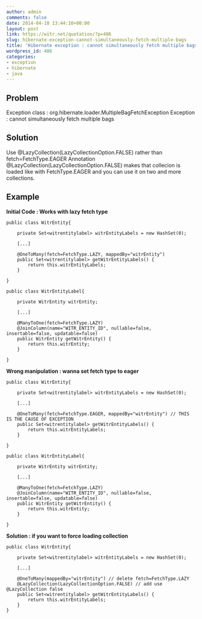 ```yaml
---
author: admin
comments: false
date: 2014-04-18 13:44:10+00:00
layout: post
link: https://witr.net/quotation/?p=486
slug: hibernate-exception-cannot-simultaneously-fetch-multiple-bags
title: 'Hibernate exception : cannot simultaneously fetch multiple bags'
wordpress_id: 486
categories:
- exception
- hibernate
- java
---
```





## Problem


Exception class : org.hibernate.loader.MultipleBagFetchException
Exception : cannot simultaneously fetch multiple bags


## Solution


Use @LazyCollection(LazyCollectionOption.FALSE) rather than fetch=FetchType.EAGER
Annotation @LazyCollection(LazyCollectionOption.FALSE) makes that collecion is loaded like with FetchType.EAGER and you can use it on two and more collections.


## Example


**Initial Code : Works with lazy fetch type**

    
    
    public class WitrEntity{
    
        private Set<witrentitylabel> witrEntityLabels = new HashSet(0);
    
        [...]
    
        @OneToMany(fetch=FetchType.LAZY, mappedBy="witrEntity")
        public Set<witrentitylabel> getWitrEntityLabels() {
            return this.witrEntityLabels;
        }
    
    }
    
    public class WitrEntityLabel{
    
        private WitrEntity witrEntity;
    
        [...]
    
        @ManyToOne(fetch=FetchType.LAZY)
        @JoinColumn(name="WITR_ENTITY_ID", nullable=false, insertable=false, updatable=false)
        public WitrEntity getWitrEntity() {
            return this.witrEntity;
        }
    
    }
    



**Wrong manipulation : wanna set fetch type to eager**

    
    
    public class WitrEntity{
    
        private Set<witrentitylabel> witrEntityLabels = new HashSet(0);
    
        [...]
    
        @OneToMany(fetch=FetchType.EAGER, mappedBy="witrEntity") // THIS IS THE CAUSE OF EXCEPTION
        public Set<witrentitylabel> getWitrEntityLabels() {
            return this.witrEntityLabels;
        }
    
    }
    
    public class WitrEntityLabel{
    
        private WitrEntity witrEntity;
    
        [...]
    
        @ManyToOne(fetch=FetchType.LAZY)
        @JoinColumn(name="WITR_ENTITY_ID", nullable=false, insertable=false, updatable=false)
        public WitrEntity getWitrEntity() {
            return this.witrEntity;
        }
    
    }
    



**Solution : if you want to force loading collection**

    
    
    public class WitrEntity{
    
        private Set<witrentitylabel> witrEntityLabels = new HashSet(0);
    
        [...]
    
        @OneToMany(mappedBy="witrEntity") // delete fetch=FetchType.LAZY
        @LazyCollection(LazyCollectionOption.FALSE) // add use @LazyCollection false
        public Set<witrentitylabel> getWitrEntityLabels() {
            return this.witrEntityLabels;
        }
    }
    



